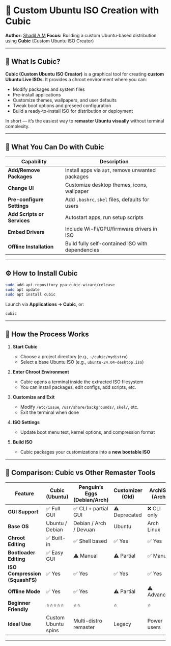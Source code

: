 

# 🧰 Custom Ubuntu ISO Creation with Cubic

**Author:** [Shadil A.M](https://www.linkedin.com/in/shadil-am)
**Focus:** Building a custom Ubuntu-based distribution using **Cubic** (Custom Ubuntu ISO Creator)

---

## 🚀 What Is Cubic?

**Cubic (Custom Ubuntu ISO Creator)** is a graphical tool for creating **custom Ubuntu Live ISOs**.
It provides a chroot environment where you can:

* Modify packages and system files
* Pre-install applications
* Customize themes, wallpapers, and user defaults
* Tweak boot options and preseed configuration
* Build a ready-to-install ISO for distribution or deployment

In short — it’s the easiest way to **remaster Ubuntu visually** without terminal complexity.

---

## 🧩 What You Can Do with Cubic

| Capability                  | Description                                      |
| --------------------------- | ------------------------------------------------ |
| **Add/Remove Packages**     | Install apps via `apt`, remove unwanted packages |
| **Change UI**               | Customize desktop themes, icons, wallpaper       |
| **Pre-configure Settings**  | Add `.bashrc`, `skel` files, defaults for users  |
| **Add Scripts or Services** | Autostart apps, run setup scripts                |
| **Embed Drivers**           | Include Wi-Fi/GPU/firmware drivers in ISO        |
| **Offline Installation**    | Build fully self-contained ISO with dependencies |

---

## ⚙️ How to Install Cubic

```bash
sudo add-apt-repository ppa:cubic-wizard/release
sudo apt update
sudo apt install cubic
```

Launch via **Applications → Cubic**, or:

```bash
cubic
```

---

## 🧠 How the Process Works

1. **Start Cubic**

   * Choose a project directory (e.g., `~/cubic/mydistro`)
   * Select a base Ubuntu ISO (e.g., `ubuntu-24.04-desktop.iso`)

2. **Enter Chroot Environment**

   * Cubic opens a terminal inside the extracted ISO filesystem
   * You can install packages, edit configs, add scripts, etc.

3. **Customize and Exit**

   * Modify `/etc/issue`, `/usr/share/backgrounds/`, `skel/`, etc.
   * Exit the terminal when done

4. **ISO Settings**

   * Update boot menu text, kernel options, and compression format

5. **Build ISO**

   * Cubic packages your customizations into a **new bootable ISO**

---

## 🧩 Comparison: Cubic vs Other Remaster Tools

| Feature                        | **Cubic (Ubuntu)**  | **Penguin’s Eggs (Debian/Arch)** | **Customizer (Old)** | **ArchISO (Arch)** |
| ------------------------------ | ------------------- | -------------------------------- | -------------------- | ------------------ |
| **GUI Support**                | ✅ Full GUI          | ✅ CLI + partial GUI              | ⚠️ Deprecated        | ❌ CLI only         |
| **Base OS**                    | Ubuntu / Debian     | Debian / Arch / Devuan           | Ubuntu               | Arch Linux         |
| **Chroot Editing**             | ✅ Built-in          | ✅ Shell based                    | ✅ Yes                | ✅ Yes              |
| **Bootloader Editing**         | ✅ Easy GUI          | ⚠️ Manual                        | ⚠️ Partial           | ✅ Manual           |
| **ISO Compression (SquashFS)** | ✅ Yes               | ✅ Yes                            | ✅ Yes                | ✅ Yes              |
| **Offline Mode**               | ✅ Yes               | ✅ Yes                            | ⚠️ Partial           | ⚠️ Advanced        |
| **Beginner Friendly**          | ⭐⭐⭐⭐⭐               | ⭐⭐                               | ⭐                    | ⭐                  |
| **Ideal Use**                  | Custom Ubuntu spins | Multi-distro remaster            | Legacy               | Power users        |

---


